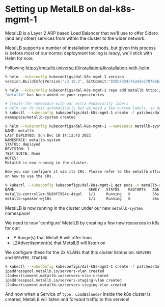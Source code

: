 # Setting up MetalLB on dal-k8s-mgmt-1

MetalLB is a Layer 2 ARP based Load Balancer that we'll use to offer Sidero (and any other) services from within the cluster to the wider network.

MetalLB supports a number of installation methods, but given this process is before most of our normal deployment tooling is ready, we'll stick with Helm for now.

Following https://metallb.universe.tf/installation/#installation-with-helm

```bash
% helm --kubeconfig kubeconfigs/dal-k8s-mgmt-1 version
version.BuildInfo{Version:"v3.10.3", GitCommit:"835b7334cfe2e5e27870ab3ed4135f136eecc704", GitTreeState:"clean", GoVersion:"go1.19.4"}

% helm --kubeconfig kubeconfigs/dal-k8s-mgmt-1 repo add metallb https://metallb.github.io/metallb
"metallb" has been added to your repositories

# Create the namespace with our extra PodSecurity labels
# Helm can do this automatically but we need a few custom labels, so do this separately
% kubectl --kubeconfig kubeconfigs/dal-k8s-mgmt-1 create -f patches/dal-k8s-mgmt-1-metallb-namespace.yaml
namespace/metallb-system created

% helm --kubeconfig kubeconfigs/dal-k8s-mgmt-1 --namespace metallb-system install metallb metallb/metallb
NAME: metallb
LAST DEPLOYED: Sun Dec 18 14:13:43 2022
NAMESPACE: metallb-system
STATUS: deployed
REVISION: 1
TEST SUITE: None
NOTES:
MetalLB is now running in the cluster.

Now you can configure it via its CRs. Please refer to the metallb official docs
on how to use the CRs.

% kubectl --kubeconfig kubeconfigs/dal-k8s-mgmt-1 get pods -n metallb-system
NAME                                  READY   STATUS    RESTARTS   AGE
metallb-controller-5b89f7554c-4tqnl   1/1     Running   0          56s
metallb-speaker-wjt8s                 1/1     Running   0          56s
```

MetalLB is now running in the cluster under our new `metallb-system` namespace!

We need to now 'configure' MetalLB by creating a few new resources in k8s for our:
* IP Range(s) that MetalLB will offer from
* L2Advertisement(s) that MetalLB will listen on

We configure these for the 2x VLANs that this cluster listens on: `SERVERS` and `SERVERS_STAGING`

```bash
% kubectl --kubeconfig kubeconfigs/dal-k8s-mgmt-1 create -f patches/dal-k8s-mgmt-1-metallb-config.yaml
ipaddresspool.metallb.io/servers-vlan created
l2advertisement.metallb.io/servers-vlan created
ipaddresspool.metallb.io/servers-staging-vlan created
l2advertisement.metallb.io/servers-staging-vlan created
```

And now when a Service of `type: LoadBalancer` inside the k8s cluster is created, MetalLB will listen and forward traffic to this service!
